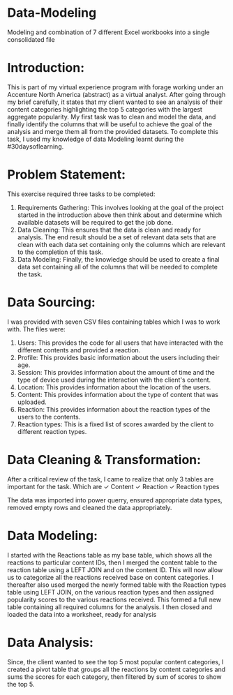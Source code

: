 # Data-Modeling
Modeling and combination of 7 different Excel workbooks into a single consolidated file

# Introduction: 
This is part of my virtual experience program with forage working under an Accenture North America (abstract) as a virtual analyst. 
After going through my brief carefully, it states that my client wanted to see an analysis of their content categories highlighting the top 5 categories with the largest aggregate popularity.
My first task was to clean and model the data, and finally identify the columns that will be useful to achieve the goal of the analysis and merge them all from the provided datasets.
To complete this task, I used my knowledge of data Modeling learnt during the #30daysoflearning.

# Problem Statement: 
This exercise required three tasks to be completed:
1. Requirements Gathering: This involves looking at the goal of the project started in the introduction above then think about and determine which available datasets will be required to get the job done.
2. Data Cleaning: This ensures that the data is clean and ready for analysis. The end result should be a set of relevant data sets that are clean with each data set containing only the columns which are relevant to the completion of this task.
3. Data Modeling: Finally, the knowledge should be used to create a final data set containing all of the columns that will be needed to complete the task.

# Data Sourcing: 
I was provided with seven CSV files containing tables which I was to work with. The files were:
1. Users: This provides the code for all users that have interacted with the different contents and provided a reaction.
2. Profile: This provides basic information about the users including their age.
3. Session: This provides information about the amount of time and the type of device used during the interaction with the client's content.
4. Location: This provides information about the location of the users.
5. Content: This provides information about the type of content that was uploaded.
6. Reaction: This provides information about the reaction types of the users to the contents.
7. Reaction types: This is a fixed list of scores awarded by the client to different reaction types.

# Data Cleaning & Transformation:
After a critical review of the task, I came to realize that only 3 tables are important for the task. Which are
✓ Content
✓ Reaction
✓ Reaction types

The data was imported into power querry, ensured appropriate data types, removed empty rows and cleaned the data appropriately.

# Data Modeling: 
I started with the Reactions table as my base table, which shows all the reactions to particular content IDs, then I merged the content table to the reaction table using a LEFT JOIN and on the content ID. This will now allow us to categorize all the reactions received base on content categories.
I thereafter also used merged the newly formed table with the Reaction types table using LEFT JOIN, on the various reaction types and then assigned popularity scores to the various reactions received.
This formed a full new table containing all required columns for the analysis. I then closed and loaded the data into a worksheet, ready for analysis

# Data Analysis: 
Since, the client wanted to see the top 5 most popular content categories, I created a pivot table that groups all the reactions by content categories and sums the scores for each category, then filtered by sum of scores to show the top 5.
